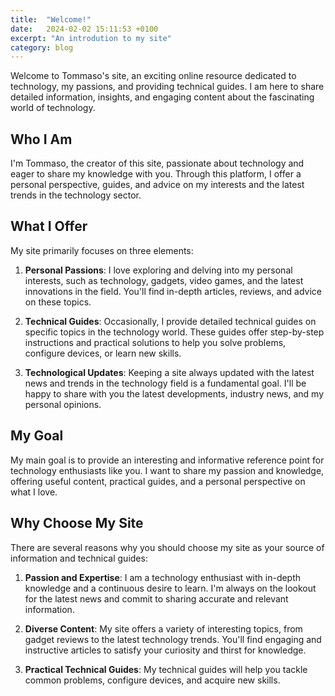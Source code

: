 ```yaml
---
title:  "Welcome!"
date:   2024-02-02 15:11:53 +0100
excerpt: "An introdution to my site"
category: blog
---
```


Welcome to Tommaso's site, an exciting online resource dedicated to technology, my passions, and providing technical guides. I am here to share detailed information, insights, and engaging content about the fascinating world of technology.

## Who I Am

I'm Tommaso, the creator of this site, passionate about technology and eager to share my knowledge with you. Through this platform, I offer a personal perspective, guides, and advice on my interests and the latest trends in the technology sector.

## What I Offer

My site primarily focuses on three elements:

1. **Personal Passions**: I love exploring and delving into my personal interests, such as technology, gadgets, video games, and the latest innovations in the field. You'll find in-depth articles, reviews, and advice on these topics.

2. **Technical Guides**: Occasionally, I provide detailed technical guides on specific topics in the technology world. These guides offer step-by-step instructions and practical solutions to help you solve problems, configure devices, or learn new skills.

3. **Technological Updates**: Keeping a site always updated with the latest news and trends in the technology field is a fundamental goal. I'll be happy to share with you the latest developments, industry news, and my personal opinions.

## My Goal

My main goal is to provide an interesting and informative reference point for technology enthusiasts like you. I want to share my passion and knowledge, offering useful content, practical guides, and a personal perspective on what I love.

## Why Choose My Site

There are several reasons why you should choose my site as your source of information and technical guides:

1. **Passion and Expertise**: I am a technology enthusiast with in-depth knowledge and a continuous desire to learn. I'm always on the lookout for the latest news and commit to sharing accurate and relevant information.

2. **Diverse Content**: My site offers a variety of interesting topics, from gadget reviews to the latest technology trends. You'll find engaging and instructive articles to satisfy your curiosity and thirst for knowledge.

3. **Practical Technical Guides**: My technical guides will help you tackle common problems, configure devices, and acquire new skills.

